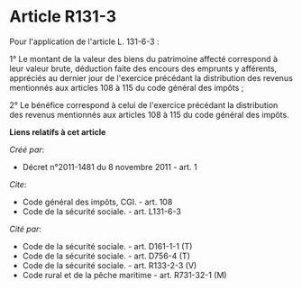 # Article R131-3

Pour l'application de l'article L. 131-6-3 : 

1° Le montant de la valeur des biens du patrimoine affecté correspond à leur valeur brute, déduction faite des encours des
emprunts y afférents, appréciés au dernier jour de l'exercice précédant la distribution des revenus mentionnés aux articles
108 à 115 du code général des impôts ; 

2° Le bénéfice correspond à celui de l'exercice précédant la distribution des revenus mentionnés aux articles 108 à 115 du
code général des impôts.

**Liens relatifs à cet article**

_Créé par_:

  - Décret n°2011-1481 du 8 novembre 2011 - art. 1

_Cite_:

  - Code général des impôts, CGI. - art. 108
  - Code de la sécurité sociale. - art. L131-6-3

_Cité par_:

  - Code de la sécurité sociale. - art. D161-1-1 (T)
  - Code de la sécurité sociale. - art. D756-4 (T)
  - Code de la sécurité sociale. - art. R133-2-3 (V)
  - Code rural et de la pêche maritime - art. R731-32-1 (M)
